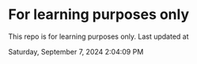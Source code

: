 # For learning purposes only
This repo is for learning purposes only.
Last updated at

Saturday, September 7, 2024 2:04:09 PM

